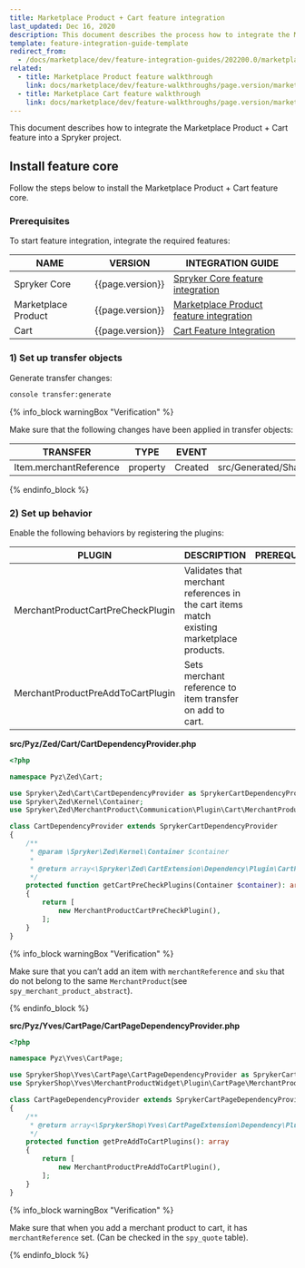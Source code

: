 ```yaml
---
title: Marketplace Product + Cart feature integration
last_updated: Dec 16, 2020
description: This document describes the process how to integrate the Marketplace Product + Cart feature into a Spryker project.
template: feature-integration-guide-template
redirect_from:
  - /docs/marketplace/dev/feature-integration-guides/202200.0/marketplace-product-cart-feature-integration.html
related:
  - title: Marketplace Product feature walkthrough
    link: docs/marketplace/dev/feature-walkthroughs/page.version/marketplace-product-feature-walkthrough.html
  - title: Marketplace Cart feature walkthrough
    link: docs/marketplace/dev/feature-walkthroughs/page.version/marketplace-cart-feature-walkthrough.html
---
```


This document describes how to integrate the Marketplace Product + Cart feature into a Spryker project.

## Install feature core

Follow the steps below to install the Marketplace Product + Cart feature core.

### Prerequisites

To start feature integration, integrate the required features:

| NAME | VERSION | INTEGRATION GUIDE  |
|-|-|-|
| Spryker Core | {{page.version}} | [Spryker Core feature integration](/docs/scos/dev/feature-integration-guides/{{page.version}}/spryker-core-feature-integration.html)  |
| Marketplace Product | {{page.version}} | [Marketplace Product feature integration](/docs/marketplace/dev/feature-integration-guides/{{page.version}}/marketplace-product-feature-integration.html)|
| Cart | {{page.version}} | [Cart Feature Integration](/docs/pbc/all/cart-and-checkout/{{page.version}}/install-and-upgrade/install-features/install-the-cart-feature.html) |

### 1) Set up transfer objects

Generate transfer changes:
```bash
console transfer:generate
```

{% info_block warningBox "Verification" %}

Make sure that the following changes have been applied in transfer objects:

| TRANSFER | TYPE | EVENT | PATH |
|-|-|-|-|
| Item.merchantReference | property | Created | src/Generated/Shared/Transfer/ItemTransfer |

{% endinfo_block %}

### 2) Set up behavior

Enable the following behaviors by registering the plugins:

| PLUGIN | DESCRIPTION | PREREQUISITES | NAMESPACE |
|-|-|-|-|
| MerchantProductCartPreCheckPlugin | Validates that merchant references in the cart items match existing marketplace products. |  | Spryker\Zed\MerchantProduct\Communication\Plugin\Cart |
| MerchantProductPreAddToCartPlugin | Sets merchant reference to item transfer on add to cart. |  | SprykerShop\Yves\MerchantProductWidget\Plugin\CartPage |

**src/Pyz/Zed/Cart/CartDependencyProvider.php**

```php
<?php

namespace Pyz\Zed\Cart;

use Spryker\Zed\Cart\CartDependencyProvider as SprykerCartDependencyProvider;
use Spryker\Zed\Kernel\Container;
use Spryker\Zed\MerchantProduct\Communication\Plugin\Cart\MerchantProductCartPreCheckPlugin;

class CartDependencyProvider extends SprykerCartDependencyProvider
{
    /**
     * @param \Spryker\Zed\Kernel\Container $container
     *
     * @return array<\Spryker\Zed\CartExtension\Dependency\Plugin\CartPreCheckPluginInterface>
     */
    protected function getCartPreCheckPlugins(Container $container): array
    {
        return [
            new MerchantProductCartPreCheckPlugin(),
        ];
    }
}
```

{% info_block warningBox "Verification" %}

Make sure that you can’t add an item with `merchantReference` and `sku` that do not belong to the same `MerchantProduct`(see `spy_merchant_product_abstract`).

{% endinfo_block %}

**src/Pyz/Yves/CartPage/CartPageDependencyProvider.php**

```php
<?php

namespace Pyz\Yves\CartPage;

use SprykerShop\Yves\CartPage\CartPageDependencyProvider as SprykerCartPageDependencyProvider;
use SprykerShop\Yves\MerchantProductWidget\Plugin\CartPage\MerchantProductPreAddToCartPlugin;

class CartPageDependencyProvider extends SprykerCartPageDependencyProvider
{
    /**
     * @return array<\SprykerShop\Yves\CartPageExtension\Dependency\Plugin\PreAddToCartPluginInterface>
     */
    protected function getPreAddToCartPlugins(): array
    {
        return [
            new MerchantProductPreAddToCartPlugin(),
        ];
    }
}
```

{% info_block warningBox "Verification" %}

Make sure that when you add a merchant product to cart, it has `merchantReference` set. (Can be checked in the `spy_quote` table).

{% endinfo_block %}

